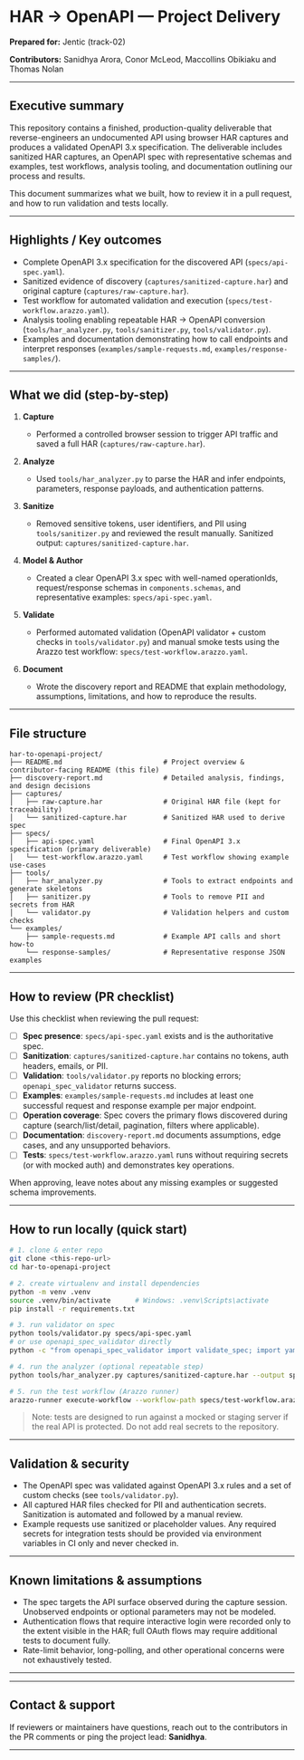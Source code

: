 # HAR → OpenAPI — Project Delivery

**Prepared for:** Jentic (track-02)

**Contributors:** Sanidhya Arora, Conor McLeod, Maccollins Obikiaku and Thomas Nolan

---

## Executive summary

This repository contains a finished, production-quality deliverable that reverse-engineers an undocumented API using browser HAR captures and produces a validated OpenAPI 3.x specification. The deliverable includes sanitized HAR captures, an OpenAPI spec with representative schemas and examples, test workflows, analysis tooling, and documentation outlining our process and results.

This document summarizes what we built, how to review it in a pull request, and how to run validation and tests locally.

---

## Highlights / Key outcomes

* Complete OpenAPI 3.x specification for the discovered API (`specs/api-spec.yaml`).
* Sanitized evidence of discovery (`captures/sanitized-capture.har`) and original capture (`captures/raw-capture.har`).
* Test workflow for automated validation and execution (`specs/test-workflow.arazzo.yaml`).
* Analysis tooling enabling repeatable HAR → OpenAPI conversion (`tools/har_analyzer.py`, `tools/sanitizer.py`, `tools/validator.py`).
* Examples and documentation demonstrating how to call endpoints and interpret responses (`examples/sample-requests.md`, `examples/response-samples/`).

---

## What we did (step-by-step)

1. **Capture**

   * Performed a controlled browser session to trigger API traffic and saved a full HAR (`captures/raw-capture.har`).
2. **Analyze**

   * Used `tools/har_analyzer.py` to parse the HAR and infer endpoints, parameters, response payloads, and authentication patterns.
3. **Sanitize**

   * Removed sensitive tokens, user identifiers, and PII using `tools/sanitizer.py` and reviewed the result manually. Sanitized output: `captures/sanitized-capture.har`.
4. **Model & Author**

   * Created a clear OpenAPI 3.x spec with well-named operationIds, request/response schemas in `components.schemas`, and representative examples: `specs/api-spec.yaml`.
5. **Validate**

   * Performed automated validation (OpenAPI validator + custom checks in `tools/validator.py`) and manual smoke tests using the Arazzo test workflow: `specs/test-workflow.arazzo.yaml`.
6. **Document**

   * Wrote the discovery report and README that explain methodology, assumptions, limitations, and how to reproduce the results.

---

## File structure

```
har-to-openapi-project/
├── README.md                         # Project overview & contributor-facing README (this file)
├── discovery-report.md               # Detailed analysis, findings, and design decisions
├── captures/
│   ├── raw-capture.har               # Original HAR file (kept for traceability)
│   └── sanitized-capture.har         # Sanitized HAR used to derive spec
├── specs/
│   ├── api-spec.yaml                 # Final OpenAPI 3.x specification (primary deliverable)
│   └── test-workflow.arazzo.yaml     # Test workflow showing example use-cases
├── tools/
│   ├── har_analyzer.py               # Tools to extract endpoints and generate skeletons
│   ├── sanitizer.py                  # Tools to remove PII and secrets from HAR
│   └── validator.py                  # Validation helpers and custom checks
└── examples/
    ├── sample-requests.md            # Example API calls and short how-to
    └── response-samples/             # Representative response JSON examples
```

---

## How to review (PR checklist)

Use this checklist when reviewing the pull request:

* [ ] **Spec presence**: `specs/api-spec.yaml` exists and is the authoritative spec.
* [ ] **Sanitization**: `captures/sanitized-capture.har` contains no tokens, auth headers, emails, or PII.
* [ ] **Validation**: `tools/validator.py` reports no blocking errors; `openapi_spec_validator` returns success.
* [ ] **Examples**: `examples/sample-requests.md` includes at least one successful request and response example per major endpoint.
* [ ] **Operation coverage**: Spec covers the primary flows discovered during capture (search/list/detail, pagination, filters where applicable).
* [ ] **Documentation**: `discovery-report.md` documents assumptions, edge cases, and any unsupported behaviors.
* [ ] **Tests**: `specs/test-workflow.arazzo.yaml` runs without requiring secrets (or with mocked auth) and demonstrates key operations.

When approving, leave notes about any missing examples or suggested schema improvements.

---

## How to run locally (quick start)

```bash
# 1. clone & enter repo
git clone <this-repo-url>
cd har-to-openapi-project

# 2. create virtualenv and install dependencies
python -m venv .venv
source .venv/bin/activate      # Windows: .venv\Scripts\activate
pip install -r requirements.txt

# 3. run validator on spec
python tools/validator.py specs/api-spec.yaml
# or use openapi_spec_validator directly
python -c "from openapi_spec_validator import validate_spec; import yaml; print('valid' if validate_spec(yaml.safe_load(open('specs/api-spec.yaml')) ) is None else 'invalid')"

# 4. run the analyzer (optional repeatable step)
python tools/har_analyzer.py captures/sanitized-capture.har --output specs/api-skeleton.yaml

# 5. run the test workflow (Arazzo runner)
arazzo-runner execute-workflow --workflow-path specs/test-workflow.arazzo.yaml --openapi-path specs/api-spec.yaml
```

> Note: tests are designed to run against a mocked or staging server if the real API is protected. Do not add real secrets to the repository.

---

## Validation & security

* The OpenAPI spec was validated against OpenAPI 3.x rules and a set of custom checks (see `tools/validator.py`).
* All captured HAR files checked for PII and authentication secrets. Sanitization is automated and followed by a manual review.
* Example requests use sanitized or placeholder values. Any required secrets for integration tests should be provided via environment variables in CI only and never checked in.

---

## Known limitations & assumptions

* The spec targets the API surface observed during the capture session. Unobserved endpoints or optional parameters may not be modeled.
* Authentication flows that require interactive login were recorded only to the extent visible in the HAR; full OAuth flows may require additional tests to document fully.
* Rate-limit behavior, long-polling, and other operational concerns were not exhaustively tested.

---

---

## Contact & support

If reviewers or maintainers have questions, reach out to the contributors in the PR comments or ping the project lead: **Sanidhya**.

---

